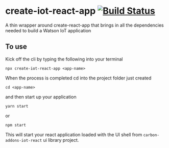 # create-iot-react-app [![Build Status](https://travis-ci.org/davidicus/create-iot-react-app.svg?branch=master)](https://travis-ci.org/davidicus/create-iot-react-app)

A thin wrapper around create-react-app that brings in all the dependencies needed to build a Watson IoT application

## To use

Kick off the cli by typing the following into your terminal

```
npx create-iot-react-app <app-name>
```

When the process is completed cd into the project folder just created

```
cd <app-name>
```

and then start up your application

```
yarn start
```

or

```
npm start
```

This will start your react application loaded with the UI shell from `carbon-addons-iot-react` ui library project.
